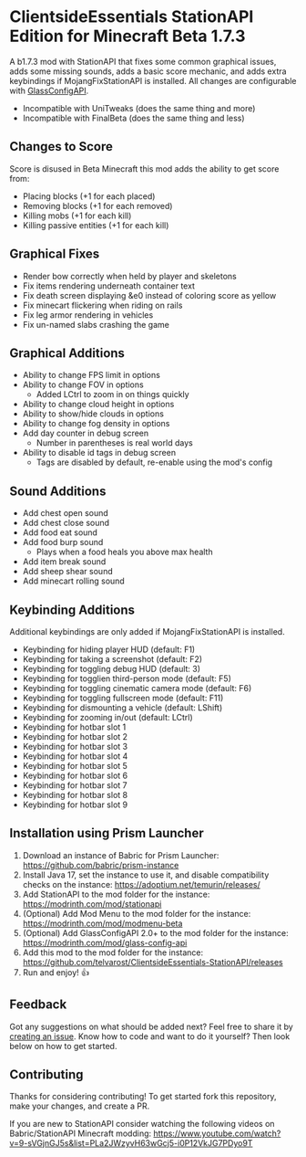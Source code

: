 # ClientsideEssentials StationAPI Edition for Minecraft Beta 1.7.3

A b1.7.3 mod with StationAPI that fixes some common graphical issues, adds some missing sounds, adds a basic score mechanic, and adds extra keybindings if MojangFixStationAPI is installed.
All changes are configurable with [GlassConfigAPI](https://modrinth.com/mod/glass-config-api).
- Incompatible with UniTweaks (does the same thing and more)
- Incompatible with FinalBeta (does the same thing and less)

## Changes to Score

Score is disused in Beta Minecraft this mod adds the ability to get score from:
- Placing blocks (+1 for each placed)
- Removing blocks (+1 for each removed)
- Killing mobs (+1 for each kill)
- Killing passive entities (+1 for each kill)

## Graphical Fixes

- Render bow correctly when held by player and skeletons
- Fix items rendering underneath container text
- Fix death screen displaying &e0 instead of coloring score as yellow
- Fix minecart flickering when riding on rails
- Fix leg armor rendering in vehicles
- Fix un-named slabs crashing the game

## Graphical Additions

- Ability to change FPS limit in options
- Ability to change FOV in options
  - Added LCtrl to zoom in on things quickly
- Ability to change cloud height in options
- Ability to show/hide clouds in options
- Ability to change fog density in options
- Add day counter in debug screen
  - Number in parentheses is real world days
- Ability to disable id tags in debug screen
  - Tags are disabled by default, re-enable using the mod's config

## Sound Additions

- Add chest open sound
- Add chest close sound
- Add food eat sound
- Add food burp sound
  - Plays when a food heals you above max health
- Add item break sound
- Add sheep shear sound
- Add minecart rolling sound

## Keybinding Additions
Additional keybindings are only added if MojangFixStationAPI is installed.
- Keybinding for hiding player HUD (default: F1)
- Keybinding for taking a screenshot (default: F2)
- Keybinding for toggling debug HUD (default: 3)
- Keybinding for togglien third-person mode (default: F5)
- Keybinding for toggling cinematic camera mode (default: F6)
- Keybinding for toggling fullscreen mode (default: F11)
- Keybinding for dismounting a vehicle (default: LShift)
- Keybinding for zooming in/out (default: LCtrl)
- Keybinding for hotbar slot 1
- Keybinding for hotbar slot 2
- Keybinding for hotbar slot 3
- Keybinding for hotbar slot 4
- Keybinding for hotbar slot 5
- Keybinding for hotbar slot 6
- Keybinding for hotbar slot 7
- Keybinding for hotbar slot 8
- Keybinding for hotbar slot 9

## Installation using Prism Launcher

1. Download an instance of Babric for Prism Launcher: https://github.com/babric/prism-instance
2. Install Java 17, set the instance to use it, and disable compatibility checks on the instance: https://adoptium.net/temurin/releases/
3. Add StationAPI to the mod folder for the instance: https://modrinth.com/mod/stationapi
4. (Optional) Add Mod Menu to the mod folder for the instance: https://modrinth.com/mod/modmenu-beta
5. (Optional) Add GlassConfigAPI 2.0+ to the mod folder for the instance: https://modrinth.com/mod/glass-config-api
6. Add this mod to the mod folder for the instance: https://github.com/telvarost/ClientsideEssentials-StationAPI/releases
7. Run and enjoy! 👍

## Feedback

Got any suggestions on what should be added next? Feel free to share it by [creating an issue](https://github.com/telvarost/ClientsideEssentials-StationAPI/issues/new). Know how to code and want to do it yourself? Then look below on how to get started.

## Contributing

Thanks for considering contributing! To get started fork this repository, make your changes, and create a PR. 

If you are new to StationAPI consider watching the following videos on Babric/StationAPI Minecraft modding: https://www.youtube.com/watch?v=9-sVGjnGJ5s&list=PLa2JWzyvH63wGcj5-i0P12VkJG7PDyo9T
